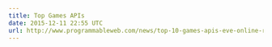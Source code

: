 ```yaml
---
title: Top Games APIs
date: 2015-12-11 22:55 UTC
url: http://www.programmableweb.com/news/top-10-games-apis-eve-online-riot-games-battle.net/analysis/2015/11/25
---
```


